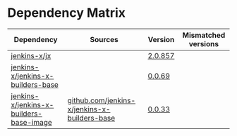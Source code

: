 # Dependency Matrix

Dependency | Sources | Version | Mismatched versions
---------- | ------- | ------- | -------------------
[jenkins-x/jx](https://github.com/jenkins-x/jx) |  | [2.0.857](https://github.com/jenkins-x/jx/releases/tag/v2.0.857) | 
[jenkins-x/jenkins-x-builders-base](https://github.com/jenkins-x/jenkins-x-builders-base) |  | [0.0.69](https://github.com/jenkins-x/jenkins-x-builders-base/releases/tag/v0.0.69) | 
[jenkins-x/jenkins-x-builders-base-image](https://github.com/jenkins-x/jenkins-x-builders-base-image) | [github.com/jenkins-x/jenkins-x-builders-base](https://github.com/jenkins-x/jenkins-x-builders-base.git) | [0.0.33]() | 
